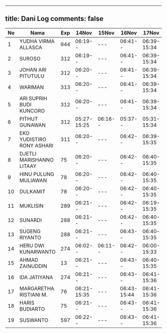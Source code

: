 
---
title: Dani Log
comments: false
---

| No | Nama | Exp | 14Nov | 15Nov | 16Nov | 17Nov | 18Nov |
|-----|-----|-----|-----|-----|-----|-----|-----|
| 1 | YUDHA VIRMA ALLASCA | 944 | 06:19-- | --- | 06:41-- | 06:39-15:34 | --- |
| 2 | SUROSO | 312 | 06:19-- | --- | 06:41-- | 06:39-15:34 | --- |
| 3 | JOHAN ARI PITUTULU | 312 | 06:20-- | --- | 06:41-- | 06:39-15:34 | --- |
| 4 | WARIMAN | 313 | 06:20-- | --- | 06:41-- | 06:39-15:34 | --- |
| 5 | ARI SUPRIH BUDI KUNCORO | 312 | 06:20-- | --- | 06:41-- | 06:39-15:34 | --- |
| 6 | PITHUT GUNAWAN | 312 | 05:27-15:25 | 06:16-- | 05:37-- | 05:31-15:34 | --- |
| 7 | EKO YUDISTIRO RONY ASHARI | 311 | 06:20-- | --- | 06:42-- | 06:39-15:35 | --- |
| 8 | DJETLI MARISHANNO LITAAY | 75 | 06:20-- | --- | 06:42-- | 06:40-15:35 | --- |
| 9 | HINU PULUNG MULIAWAN | 78 | 06:20-- | --- | 06:42-- | 06:40-15:35 | --- |
| 10 | DULKAMIT | 78 | 06:20-- | --- | 06:42-- | 06:40-15:35 | --- |
| 11 | MUKLISIN | 289 | 06:21-- | --- | 06:42-- | 06:19-15:35 | --- |
| 12 | SUNARDI | 288 | 06:21-- | --- | 06:42-- | 06:40-15:35 | --- |
| 13 | SUGENG RIYANTO | 288 | 06:21-- | --- | 06:43-- | 06:40-15:35 | --- |
| 14 | HERU DWI KUNARWANTO | 274 | 06:02-- | 06:11-- | 06:42-- | 06:00-15:33 | --- |
| 15 | AHMAD ZAINUDDIN | 13 | 06:21-- | --- | 06:43-- | 06:40-15:35 | --- |
| 16 | IDA JATIYANA | 274 | 06:21-- | --- | 06:43-- | 06:41-15:36 | --- |
| 17 | MARGARETHA RISTIANI M. | 76 | 06:21-15:35 | --- | 06:43-15:44 | 06:41-15:36 | --- |
| 18 | HARIS BUDIARTO | 75 | 06:21-- | --- | 06:43-- | 06:41-15:36 | --- |
| 19 | SUSWANTO | 597 | 06:22-- | --- | 06:43-- | 06:41-15:36 | --- |
